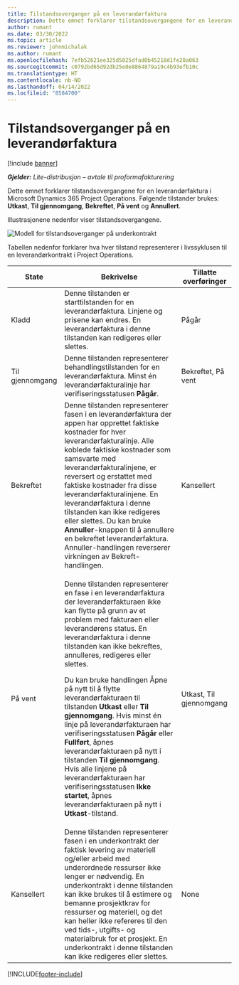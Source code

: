 ```yaml
---
title: Tilstandsoverganger på en leverandørfaktura
description: Dette emnet forklarer tilstandsovergangene for en leverandørfaktura i Microsoft Dynamics 365 Project Operations.
author: rumant
ms.date: 03/30/2022
ms.topic: article
ms.reviewer: johnmichalak
ms.author: rumant
ms.openlocfilehash: 7efb52621ee325d5025dfad0b45218d1fe20a063
ms.sourcegitcommit: c0792bd65d92db25e0e8864879a19c4b93efb10c
ms.translationtype: HT
ms.contentlocale: nb-NO
ms.lasthandoff: 04/14/2022
ms.locfileid: "8584700"
---
```

# <a name="state-transitions-on-a-vendor-invoice"></a>Tilstandsoverganger på en leverandørfaktura

[!include [banner](../../includes/dataverse-preview.md)]

_**Gjelder:** Lite-distribusjon – avtale til proformafakturering_

Dette emnet forklarer tilstandsovergangene for en leverandørfaktura i Microsoft Dynamics 365 Project Operations. Følgende tilstander brukes: **Utkast**, **Til gjennomgang**, **Bekreftet**, **På vent** og **Annullert**.

Illustrasjonene nedenfor viser tilstandsovergangene.

![Modell for tilstandsoverganger på underkontrakt](../media/VI_State_Model.jpg)

Tabellen nedenfor forklarer hva hver tilstand representerer i livssyklusen til en leverandørkontrakt i Project Operations.

| State | Bekrivelse | Tillatte overføringer |
| --- | --- | --- |
| Kladd | Denne tilstanden er starttilstanden for en leverandørfaktura. Linjene og prisene kan endres. En leverandørfaktura i denne tilstanden kan redigeres eller slettes. | Pågår |
| Til gjennomgang | Denne tilstanden representerer behandlingstilstanden for en leverandørfaktura. Minst én leverandørfakturalinje har verifiseringsstatusen **Pågår**. | Bekreftet, På vent |
| Bekreftet | Denne tilstanden representerer fasen i en leverandørfaktura der appen har opprettet faktiske kostnader for hver leverandørfakturalinje. Alle koblede faktiske kostnader som samsvarte med leverandørfakturalinjene, er reversert og erstattet med faktiske kostnader fra disse leverandørfakturalinjene. En leverandørfaktura i denne tilstanden kan ikke redigeres eller slettes. Du kan bruke **Annuller**-knappen til å annullere en bekreftet leverandørfaktura. Annuller-handlingen reverserer virkningen av Bekreft-handlingen. | Kansellert |
| På vent | <p>Denne tilstanden representerer en fase i en leverandørfaktura der leverandørfakturaen ikke kan flytte på grunn av et problem med fakturaen eller leverandørens status. En leverandørfaktura i denne tilstanden kan ikke bekreftes, annulleres, redigeres eller slettes.</p><p>Du kan bruke handlingen Åpne på nytt til å flytte leverandørfakturaen til tilstanden **Utkast** eller **Til gjennomgang**. Hvis minst én linje på leverandørfakturaen har verifiseringsstatusen **Pågår** eller **Fullført**, åpnes leverandørfakturaen på nytt i tilstanden **Til gjennomgang**. Hvis alle linjene på leverandørfakturaen har verifiseringsstatusen **Ikke startet**, åpnes leverandørfakturaen på nytt i **Utkast**-tilstand.</p> | Utkast, Til gjennomgang |
| Kansellert | Denne tilstanden representerer fasen i en underkontrakt der faktisk levering av materiell og/eller arbeid med underordnede ressurser ikke lenger er nødvendig. En underkontrakt i denne tilstanden kan ikke brukes til å estimere og bemanne prosjektkrav for ressurser og materiell, og det kan heller ikke refereres til den ved tids-, utgifts- og materialbruk for et prosjekt. En underkontrakt i denne tilstanden kan ikke redigeres eller slettes. | None |

[!INCLUDE[footer-include](../../includes/footer-banner.md)]
